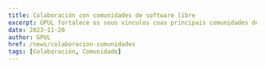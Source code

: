 ```yaml
---
title: Colaboración con comunidades de software libre
excerpt: GPUL fortalece os seus vínculos coas principais comunidades de software libre, participando activamente en proxectos e iniciativas de ámbito nacional e internacional.
date: 2023-11-20
author: GPUL
href: /news/colaboracion-comunidades
tags: [Colaboración, Comunidade]
---
```

